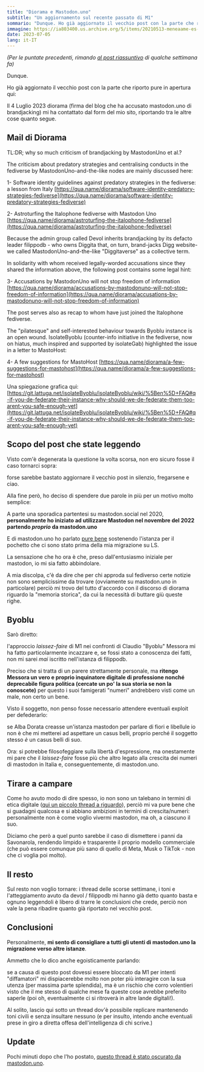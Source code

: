 ```yaml
---
title: "Diorama e Mastodon.uno"
subtitle: "Un aggiornamento sul recente passato di M1"
sommario: "Dunque. Ho già aggiornato il vecchio post con la parte che riporto pure in apertura qui - Il 4 Luglio 2023 diorama (firma del blog che ha accusato mastodon.uno di brandjacking) mi ha contattato dal form del mio sito, riportando tra le altre cose quanto segue..."
immagine: https://ia803400.us.archive.org/5/items/20210513-meneaame-es-it-diggita/astroturfing-is-watching-you.jpg
date: 2023-07-05
lang: it-IT
---
```


_(Per le puntate precedenti, rimando [al post riassuntivo](/posts/ita/mastodon-2023) di qualche settimana fa)_

Dunque.

Ho già aggiornato il vecchio post con la parte che riporto pure in apertura qui:

Il 4 Luglio 2023 diorama (firma del blog che ha accusato mastodon.uno di brandjacking) mi ha contattato dal form del mio sito, riportando tra le altre cose quanto segue.

## Mail di Diorama

TL:DR; why so much criticism of brandjacking by MastodonUno et al.? 

The criticism about predatory strategies and centralising conducts in the fediverse by MastodonUno-and-the-like nodes are mainly discussed here:

1- Software identity guidelines against predatory strategies in the fediverse: a lesson from Italy
[https://qua.name/diorama/software-identity-predatory-strategies-fediverse](https://qua.name/diorama/software-identity-predatory-strategies-fediverse)

2- Astroturfing the Italophone fediverse with Mastodon Uno
[https://qua.name/diorama/astroturfing-the-italophone-fediverse](https://qua.name/diorama/astroturfing-the-italophone-fediverse)

Because the admin group called Devol inherits brandjacking by its defacto leader filippodb - who owns Diggita that, on turn, brand-jacks Digg website- we called MastodonUno-and-the-like "Diggitaverse" as a collective term.

In solidarity with whom received legally-worded accusations since they shared the information above, the following post contains some legal hint:

3- Accusations by MastodonUno will not stop freedom of information
[https://qua.name/diorama/accusations-by-mastodonuno-will-not-stop-freedom-of-information](https://qua.name/diorama/accusations-by-mastodonuno-will-not-stop-freedom-of-information)

The post serves also as recap to whom have just joined the Italophone fediverse.

The "pilatesque" and self-interested behaviour towards Byoblu instance is an open wound. IsolateByoblu (counter-info initiative in the fediverse, now on hiatus, much inspired and supported by isolateGab) highlighted the issue in a letter to MastoHost:

4- A few suggestions for MastoHost
[https://qua.name/diorama/a-few-suggestions-for-mastohost](https://qua.name/diorama/a-few-suggestions-for-mastohost)

Una spiegazione grafica qui:
[https://git.lattuga.net/isolateByoblu/isolateByoblu/wiki/%5Ben%5D+FAQ#q-if-you-de-federate-their-instance-why-should-we-de-federate-them-too-arent-you-safe-enough-yet](https://git.lattuga.net/isolateByoblu/isolateByoblu/wiki/%5Ben%5D+FAQ#q-if-you-de-federate-their-instance-why-should-we-de-federate-them-too-arent-you-safe-enough-yet)

## Scopo del post che state leggendo

Visto com'è degenerata la questione la volta scorsa, non ero sicuro fosse il caso tornarci sopra: 

forse sarebbe bastato aggiornare il vecchio post in silenzio, fregarsene e ciao.

Alla fine però, ho deciso di spendere due parole in più per un motivo molto semplice:

A parte una sporadica partentesi su mastodon.social nel 2020, **personalmente ho iniziato ad utilizzare Mastodon nel novembre del 2022 partendo _proprio_ da mastodon.uno**

E di mastodon.uno ho parlato [pure bene](/posts/ita/mastodon/) sostenendo l'istanza per il pochetto che ci sono stato prima della mia migrazione su LS.

La sensazione che ho ora è che, preso dall'entusiasmo iniziale per mastodon, io mi sia fatto abbindolare. 

A mia discolpa, c'è da dire che per chi approda sul fediverso certe notizie non sono semplicissime da trovare (ovviamente su mastodon.uno in particolare) perciò mi trovo del tutto d'accordo con il discorso di diorama riguardo la "memoria storica", da cui la necessità di buttare giù queste righe.

## Byoblu 

Sarò diretto: 

l'approccio _laissez-faire_ di M1 nei confronti di Claudio "Byoblu" Messora mi ha fatto particolarmente incazzare e, se fossi stato a conoscenza dei fatti, non mi sarei _mai_ iscritto nell'istanza di filippodb. 

Preciso che si tratta di un parere strettamente personale, ma **ritengo Messora un vero e proprio inquinatore digitale di professione nonché deprecabile figura politica (cercate un po' la sua storia se non la conoscete)** per questo i suoi famigerati "numeri" andrebbero visti come un male, non certo un bene.

Visto il soggetto, non penso fosse necessario attendere eventuali exploit per defederarlo: 

se Alba Dorata creasse un'istanza mastodon per parlare di fiori e libellule io non è che mi metterei ad aspettare un casus belli, proprio perché il soggetto stesso _è_ un casus belli di suo.

Ora: si potrebbe filosofeggiare sulla libertà d'espressione, ma onestamente mi pare che il _laissez-faire_ fosse più che altro legato alla crescita dei numeri di mastodon in Italia e, conseguentemente, di mastodon.uno.

## Tirare a campare

Come ho avuto modo di dire spesso, io non sono un talebano in termini di etica digitale ([qui un piccolo thread a riguardo](https://livellosegreto.it/@xabacadabra/110655941634722280)), perciò mi va pure bene che si guadagni qualcosa e si abbiano ambizioni in termini di crescita/numeri: personalmente non è come voglio vivermi mastodon, ma oh, a ciascuno il suo. 

Diciamo che però a quel punto sarebbe il caso di dismettere i panni da Savonarola, rendendo limpido e trasparente il proprio modello commerciale (che può essere comunque più sano di quello di Meta, Musk o TikTok - non che ci voglia poi molto). 

## Il resto 

Sul resto non voglio tornare: i thread delle scorse settimane, i toni e l'atteggiamento avuto da devol / filippodb mi hanno già detto quanto basta e ognuno leggendoli è libero di trarre le conclusioni che crede, perciò non vale la pena ribadire quanto già riportato nel vecchio post. 

## Conclusioni

Personalmente, **mi sento di consigliare a tutti gli utenti di mastodon.uno la migrazione verso altre istanze**. 

Ammetto che lo dico anche egoisticamente parlando: 

se a causa di questo post dovessi essere bloccato da M1 per intenti "diffamatori" mi dispiacerebbe molto non poter più interagire con la sua utenza (per massima parte splendida), ma è un rischio che corro volentieri visto che il me stesso di qualche mese fa queste cose avrebbe preferito saperle (poi oh, eventualmente ci si ritroverà in altre lande digitali!). 

Al solito, lascio qui sotto un thread dov'è possibile replicare mantenendo toni civili e senza insultare nessuno (e per insulto, intendo anche eventuali prese in giro a diretta offesa dell'intelligenza di chi scrive.)

## Update

Pochi minuti dopo che l'ho postato, [questo thread è stato oscurato da mastodon.uno](https://livellosegreto.it/@xabacadabra/110662952875980670).

<mastodon-comments host="livellosegreto.it" user="xabacadabra" tootId="110662830871887169"></mastodon-comments>